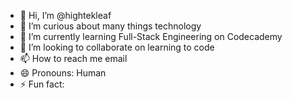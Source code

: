 - 👋 Hi, I’m @hightekleaf
- 👀 I’m curious about many things technology
- 🌱 I’m currently learning Full-Stack Engineering on Codecademy
- 💞️ I’m looking to collaborate on learning to code
- 📫 How to reach me email
- 😄 Pronouns: Human
- ⚡ Fun fact: 

<!---
hightekleaf/hightekleaf is a ✨ special ✨ repository because its `README.md` (this file) appears on your GitHub profile.
You can click the Preview link to take a look at your changes.
--->
